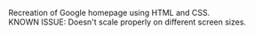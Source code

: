 Recreation of Google homepage using HTML and CSS.  
KNOWN ISSUE: Doesn't scale properly on different screen sizes.
